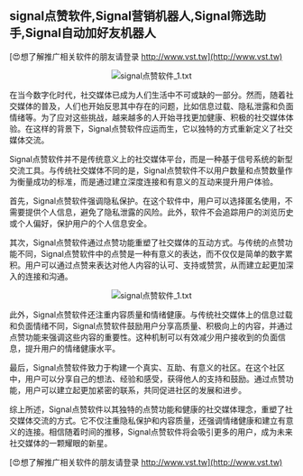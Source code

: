 ## **signal点赞软件,Signal营销机器人,Signal筛选助手,Signal自动加好友机器人**

[😍想了解推广相关软件的朋友请登录 http://www.vst.tw](http://www.vst.tw)

 <center><img src="https://vst.tw/MP4/tuiguang/png/5.png" alt="signal点赞软件_1.txt"></center>

在当今数字化时代，社交媒体已成为人们生活中不可或缺的一部分。然而，随着社交媒体的普及，人们也开始反思其中存在的问题，比如信息过载、隐私泄露和负面情绪等。为了应对这些挑战，越来越多的人开始寻找更加健康、积极的社交媒体体验。在这样的背景下，Signal点赞软件应运而生，它以独特的方式重新定义了社交媒体交流。

Signal点赞软件并不是传统意义上的社交媒体平台，而是一种基于信号系统的新型交流工具。与传统社交媒体不同的是，Signal点赞软件不以用户数量和点赞数量作为衡量成功的标准，而是通过建立深度连接和有意义的互动来提升用户体验。

首先，Signal点赞软件强调隐私保护。在这个软件中，用户可以选择匿名使用，不需要提供个人信息，避免了隐私泄露的风险。此外，软件不会追踪用户的浏览历史或个人偏好，保护用户的个人信息安全。

其次，Signal点赞软件通过点赞功能重塑了社交媒体的互动方式。与传统的点赞功能不同，Signal点赞软件中的点赞是一种有意义的表达，而不仅仅是简单的数字累积。用户可以通过点赞来表达对他人内容的认可、支持或赞赏，从而建立起更加深入的连接和沟通。

 <center><img src="https://vst.tw/MP4/tuiguang/png/0.png" alt="signal点赞软件_1.txt"></center>

此外，Signal点赞软件还注重内容质量和情绪健康。与传统社交媒体上的信息过载和负面情绪不同，Signal点赞软件鼓励用户分享高质量、积极向上的内容，并通过点赞功能来强调这些内容的重要性。这种机制可以有效减少用户接收到的负面信息，提升用户的情绪健康水平。

最后，Signal点赞软件致力于构建一个真实、互助、有意义的社区。在这个社区中，用户可以分享自己的想法、经验和感受，获得他人的支持和鼓励。通过点赞功能，用户可以建立起更加紧密的联系，共同促进社区的发展和进步。

综上所述，Signal点赞软件以其独特的点赞功能和健康的社交媒体理念，重塑了社交媒体交流的方式。它不仅注重隐私保护和内容质量，还强调情绪健康和建立有意义的连接。相信随着时间的推移，Signal点赞软件将会吸引更多的用户，成为未来社交媒体的一颗耀眼的新星。

[😍想了解推广相关软件的朋友请登录 http://www.vst.tw](http://www.vst.tw)



